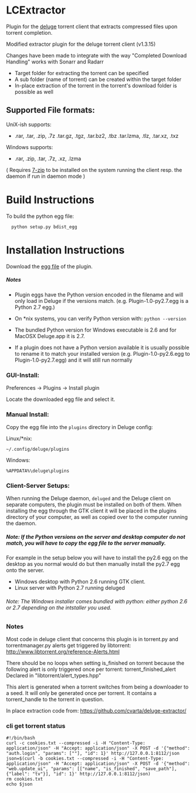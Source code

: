 # LCExtractor
Plugin for the [deluge](http://deluge-torrent.org/) torrent client that extracts compressed files upon torrent completion.

Modified extractor plugin for the deluge torrent client (v1.3.15)

Changes have been made to integrate with the way "Completed Download Handling" works with Sonarr and Radarr

* Target folder for extracting the torrent can be specified
* A sub folder (name of torrent) can be created within the target folder
* In-place extraction of the torrent in the torrent's download folder is possible as well

## Supported File formats:

UniX-ish supports:
* .rar, .tar, .zip, .7z .tar.gz, .tgz, .tar.bz2, .tbz .tar.lzma, .tlz, .tar.xz, .txz

Windows supports:
* .rar, .zip, .tar, .7z, .xz, .lzma

( Requires [7-zip]( http://www.7-zip.org/) to be installed on the system running the client resp. the daemon if run in daemon mode )


# Build Instructions
To build the python egg file:
```
  python setup.py bdist_egg
```

# Installation Instructions

Download the [egg file](https://github.com/levic92/LCExtractor) of the plugin.

##### Notes
* Plugin eggs have the Python version encoded in the filename and will only load in Deluge if the versions match. (e.g. Plugin-1.0-py2.7.egg is a Python 2.7 egg.)

* On *nix systems, you can verify Python version with: ```python --version```

* The bundled Python version for Windows executable is 2.6 and for MacOSX Deluge.app it is 2.7.

* If a plugin does not have a Python version available it is usually possible to rename it to match your installed version (e.g. Plugin-1.0-py2.6.egg to Plugin-1.0-py2.7.egg) and it will still run normally

### GUI-Install:

Preferences -> Plugins -> Install plugin

Locate the downloaded egg file and select it.

### Manual Install:

Copy the egg file into the ```plugins``` directory in Deluge config:

Linux/*nix:

``` ~/.config/deluge/plugins ```

Windows:

``` %APPDATA%\deluge\plugins ```

### Client-Server Setups:

When running the Deluge daemon, ``` deluged ``` and the Deluge client on separate computers, the plugin must be installed on both of them. When installing the egg through the GTK client it will be placed in the plugins directory of your computer, as well as copied over to the computer running the daemon.

##### Note: If the Python versions on the server and desktop computer do not match, you will have to copy the egg file to the server manually.

For example in the setup below you will have to install the py2.6 egg on the desktop as you normal would do but then manually install the py2.7 egg onto the server.

* Windows desktop with Python 2.6 running GTK client.
* Linux server with Python 2.7 running deluged

###### Note: The Windows installer comes bundled with python: either python 2.6 or 2.7 depending on the intstaller you used.

### Notes
Most code in deluge client that concerns this plugin is in torrent.py and torrentmanager.py
alerts get triggered by libtorrent: http://www.libtorrent.org/reference-Alerts.html

There should be no loops when setting is_finished on torrent because the following alert is only triggered once per torrent:
torrent_finished_alert
Declared in "libtorrent/alert_types.hpp"

This alert is generated when a torrent switches from being a downloader to a seed. It will only be generated once per torrent. It contains a torrent_handle to the torrent in question.

In place extraction code from: https://github.com/cvarta/deluge-extractor/



### cli get torrent status
```
#!/bin/bash
curl -c cookies.txt --compressed -i -H "Content-Type: application/json" -H "Accept: application/json" -X POST -d '{"method": "auth.login", "params": [""], "id": 1}' http://127.0.0.1:8112/json
json=$(curl -b cookies.txt --compressed -i -H "Content-Type: application/json" -H "Accept: application/json" -X POST -d '{"method": "web.update_ui", "params": [["name", "is_finished", "save_path"], {"label": "tv"}], "id": 1}' http://127.0.0.1:8112/json)
rm cookies.txt
echo $json
```